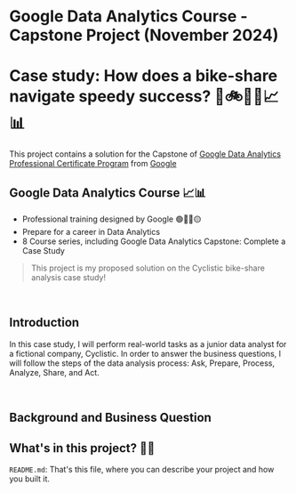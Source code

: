 # Google Data Analytics Course - Capstone Project (November 2024)
# Case study: How does a bike-share navigate speedy success?  🚴🚲👩‍💻📈📊

This project contains a solution for the Capstone of [Google Data Analytics Professional Certificate Program]([https://info.lewagon.com/women-data-day-lisbon#admission](https://www.coursera.org/professional-certificates/google-data-analytics)) from [Google]([https://www.lewagon.com/lisbon](https://www.coursera.org/google-career-certificates)) 

## Google Data Analytics Course 📈📊 

- Professional training designed by Google 🟢🔵🔴🟡
- Prepare for a career in Data Analytics
- 8 Course series, including Google Data Analytics Capstone: Complete a Case Study

> This project is my proposed solution on the Cyclistic bike-share analysis case study! 

<br/>

## Introduction 

In this case study, I will perform real-world tasks as a junior data analyst for a fictional company, Cyclistic. In order to answer the business questions, I will follow the steps of the data analysis process: Ask, Prepare, Process,
Analyze, Share, and Act. 

<br/>


## Background and Business Question




## What's in this project? 👩‍💻

`README.md`: That's this file, where you can describe your project and how you built it. 

<p/>


